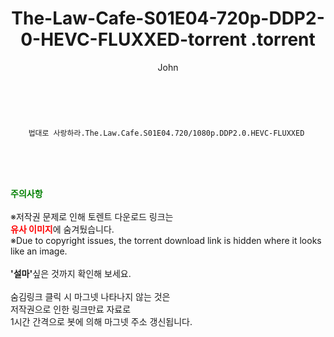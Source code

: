 ﻿---
layout: post
title:  "                   The-Law-Cafe-S01E04-720p-DDP2-0-HEVC-FLUXXED-torrent                .torrent"
author: John
categories: [ 드라마 ]
tags: [  ]
image:  
description: "                   The-Law-Cafe-S01E04-720p-DDP2-0-HEVC-FLUXXED-torrent                 torrent 정보 공유"
toc: true
toc_sticky: true
---

<br>

        법대로 사랑하라.The.Law.Cafe.S01E04.720/1080p.DDP2.0.HEVC-FLUXXED  
    
<br><br><br>
<p data-ke-size="size16"><b><span style="color: green;">주의사항</span></b><br /><br />※저작권 문제로 인해 토렌트 다운로드 링크는<br /><b><span style="color: red;">유사 이미지</span></b>에 숨겨뒀습니다.<br />※Due to copyright issues, the torrent download link is hidden where it looks like an image.<br /><br /><b>'설마'</b>싶은 것까지 확인해 보세요.<br /><br />숨김링크 클릭 시 마그넷 나타나지 않는 것은<br />저작권으로 인한 링크만료 자료로<br />1시간 간격으로 봇에 의해 마그넷 주소 갱신됩니다.</p>
